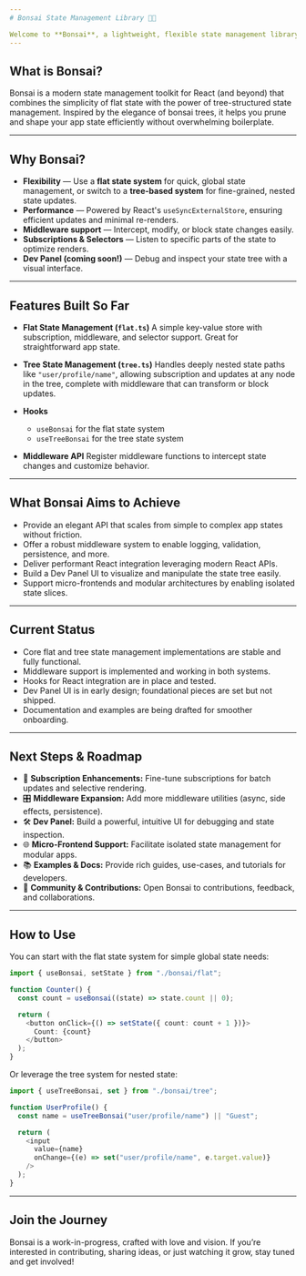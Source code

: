 ```yaml
---
# Bonsai State Management Library 🌳✨

Welcome to **Bonsai**, a lightweight, flexible state management library designed to grow with your app’s needs — from simple flat state trees to deeply nested hierarchical states.
---
```


## What is Bonsai?

Bonsai is a modern state management toolkit for React (and beyond) that combines the simplicity of flat state with the power of tree-structured state management. Inspired by the elegance of bonsai trees, it helps you prune and shape your app state efficiently without overwhelming boilerplate.

---

## Why Bonsai?

- **Flexibility** — Use a **flat state system** for quick, global state management, or switch to a **tree-based system** for fine-grained, nested state updates.
- **Performance** — Powered by React's `useSyncExternalStore`, ensuring efficient updates and minimal re-renders.
- **Middleware support** — Intercept, modify, or block state changes easily.
- **Subscriptions & Selectors** — Listen to specific parts of the state to optimize renders.
- **Dev Panel (coming soon!)** — Debug and inspect your state tree with a visual interface.

---

## Features Built So Far

- **Flat State Management (`flat.ts`)**
  A simple key-value store with subscription, middleware, and selector support. Great for straightforward app state.

- **Tree State Management (`tree.ts`)**
  Handles deeply nested state paths like `"user/profile/name"`, allowing subscription and updates at any node in the tree, complete with middleware that can transform or block updates.

- **Hooks**

  - `useBonsai` for the flat state system
  - `useTreeBonsai` for the tree state system

- **Middleware API**
  Register middleware functions to intercept state changes and customize behavior.

---

## What Bonsai Aims to Achieve

- Provide an elegant API that scales from simple to complex app states without friction.
- Offer a robust middleware system to enable logging, validation, persistence, and more.
- Deliver performant React integration leveraging modern React APIs.
- Build a Dev Panel UI to visualize and manipulate the state tree easily.
- Support micro-frontends and modular architectures by enabling isolated state slices.

---

## Current Status

- Core flat and tree state management implementations are stable and fully functional.
- Middleware support is implemented and working in both systems.
- Hooks for React integration are in place and tested.
- Dev Panel UI is in early design; foundational pieces are set but not shipped.
- Documentation and examples are being drafted for smoother onboarding.

---

## Next Steps & Roadmap

- 🚀 **Subscription Enhancements:** Fine-tune subscriptions for batch updates and selective rendering.
- 🎛️ **Middleware Expansion:** Add more middleware utilities (async, side effects, persistence).
- 🛠️ **Dev Panel:** Build a powerful, intuitive UI for debugging and state inspection.
- 🌐 **Micro-Frontend Support:** Facilitate isolated state management for modular apps.
- 📚 **Examples & Docs:** Provide rich guides, use-cases, and tutorials for developers.
- 🤝 **Community & Contributions:** Open Bonsai to contributions, feedback, and collaborations.

---

## How to Use

You can start with the flat state system for simple global state needs:

```ts
import { useBonsai, setState } from "./bonsai/flat";

function Counter() {
  const count = useBonsai((state) => state.count || 0);

  return (
    <button onClick={() => setState({ count: count + 1 })}>
      Count: {count}
    </button>
  );
}
```

Or leverage the tree system for nested state:

```ts
import { useTreeBonsai, set } from "./bonsai/tree";

function UserProfile() {
  const name = useTreeBonsai("user/profile/name") || "Guest";

  return (
    <input
      value={name}
      onChange={(e) => set("user/profile/name", e.target.value)}
    />
  );
}
```

---

## Join the Journey

Bonsai is a work-in-progress, crafted with love and vision. If you’re interested in contributing, sharing ideas, or just watching it grow, stay tuned and get involved!
